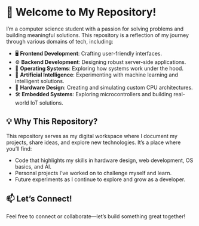 # 👋 Welcome to My Repository!

I’m a computer science student with a passion for solving problems and building meaningful solutions. This repository is a reflection of my journey through various domains of tech, including:

- 🖥️ **Frontend Development**: Crafting user-friendly interfaces.  
- ⚙️ **Backend Development**: Designing robust server-side applications.  
- 📂 **Operating Systems**: Exploring how systems work under the hood.  
- 🤖 **Artificial Intelligence**: Experimenting with machine learning and intelligent solutions.  
- 🔧 **Hardware Design**: Creating and simulating custom CPU architectures.  
- 🛠️ **Embedded Systems**: Exploring microcontrollers and building real-world IoT solutions.

## 💡 Why This Repository?  
This repository serves as my digital workspace where I document my projects, share ideas, and explore new technologies. It’s a place where you’ll find:  
- Code that highlights my skills in hardware design, web development, OS basics, and AI.  
- Personal projects I’ve worked on to challenge myself and learn.  
- Future experiments as I continue to explore and grow as a developer.  




## 📫 Let’s Connect!  

Feel free to connect or collaborate—let’s build something great together!  
